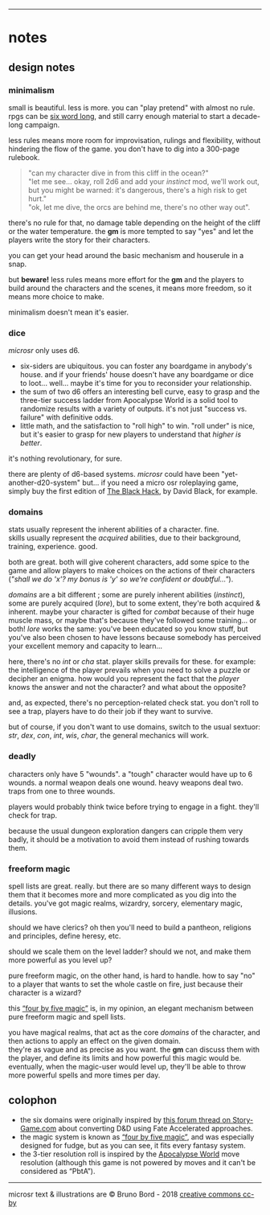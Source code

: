----

# notes

## design notes

### minimalism

small is beautiful. less is more. you can "play pretend" with almost no rule. rpgs can be [six word long](https://brunobord.github.io/micro-rpg-catalog/six-word-rpg.html), and still carry enough material to start a decade-long campaign.

less rules means more room for improvisation, rulings and flexibility, without hindering the flow of the game. you don't have to dig into a 300-page rulebook.

> "can my character dive in from this cliff in the ocean?"  
> "let me see... okay, roll 2d6 and add your *instinct* mod, we'll work out, but you might be warned: it's dangerous, there's a high risk to get hurt."  
> "ok, let me dive, the orcs are behind me, there's no other way out".

there's no rule for that, no damage table depending on the height of the cliff or the water temperature. the **gm** is more tempted to say "yes" and let the players write the story for their characters.

you can get your head around the basic mechanism and houserule in a snap.

but **beware!** less rules means more effort for the **gm** and the players to build around the characters and the scenes, it means more freedom, so it means more choice to make.

minimalism doesn't mean it's easier.

### dice

*microsr* only uses d6.

* six-siders are ubiquitous. you can foster any boardgame in anybody's house. and if your friends' house doesn't have any boardgame or dice to loot... well... maybe it's time for you to reconsider your relationship.
* the sum of two d6 offers an interesting bell curve, easy to grasp and the three-tier success ladder from Apocalypse World is a solid tool to randomize results with a variety of outputs. it's not just "success vs. failure" with definitive odds.
* little math, and the satisfaction to "roll high" to win. "roll under" is nice, but it's easier to grasp for new players to understand that *higher is better*.

it's nothing revolutionary, for sure.

there are plenty of d6-based systems. *microsr* could have been "yet-another-d20-system" but... if you need a micro osr roleplaying game, simply buy the first edition of [The Black Hack](http://www.drivethrurpg.com/product/178359/The-Black-Hack), by David Black, for example.

### domains

stats usually represent the inherent abilities of a character. fine.  
skills usually represent the *acquired* abilities, due to their background, training, experience. good.

both are great. both will give coherent characters, add some spice to the game and allow players to make choices on the actions of their characters (*"shall we do 'x'? my bonus is 'y' so we're confident or doubtful..."*).

*domains* are a bit different ; some are purely inherent abilities (*instinct*), some are purely acquired (*lore*), but to some extent, they're both acquired & inherent. maybe your character is gifted for *combat* because of their huge muscle mass, or maybe that's because they've followed some training... or both! *lore* works the same: you've been educated so you know stuff, but you've also been chosen to have lessons because somebody has perceived your excellent memory and capacity to learn...

here, there's no *int* or *cha* stat. player skills prevails for these.
for example: the intelligence of the player prevails when you need to solve a puzzle or decipher an enigma. how would you represent the fact that the *player* knows the answer and not the character? and what about the opposite?

and, as expected, there's no perception-related check stat. you don't roll to see a trap, players have to do their job if they want to survive.

but of course, if you don't want to use domains, switch to the usual sextuor: *str*, *dex*, *con*, *int*, *wis*, *char*, the general mechanics will work.


### deadly

characters only have 5 "wounds". a "tough" character would have up to 6 wounds. a normal weapon deals one wound. heavy weapons deal two. traps from one to three wounds.

players would probably think twice before trying to engage in a fight. they'll check for trap.

because the usual dungeon exploration dangers can cripple them very badly, it should be a motivation to avoid them instead of rushing towards them.

### freeform magic

spell lists are great. really. but there are so many different ways to design them that it becomes more and more complicated as you dig into the details. you've got magic realms, wizardry, sorcery, elementary magic, illusions.

should we have clerics? oh then you'll need to build a pantheon, religions and principles, define heresy, etc.

should we scale them on the level ladder? should we not, and make them more powerful as you level up?

pure freeform magic, on the other hand, is hard to handle. how to say "no" to a player that wants to set the whole castle on fire, just because their character is a wizard?

this [“four by five magic”](http://www.panix.com/~sos/rpg/4by5.html) is, in my opinion, an elegant mechanism between pure freeform magic and spell lists.

you have magical realms, that act as the core *domains* of the character, and then actions to apply an effect on the given domain.  
they're as vague and as precise as you want. the **gm** can discuss them with the player, and define its limits and how powerful this magic would be. eventually, when the magic-user would level up, they'll be able to throw more powerful spells and more times per day.

## colophon

* the six domains were originally inspired by [this forum thread on Story-Game.com](http://www.story-games.com/forums/discussion/21359/lite-rpgs-to-run-a-d-d-like-game-session) about converting D&D using Fate Accelerated approaches.
* the magic system is known as [“four by five magic”](http://www.panix.com/~sos/rpg/4by5.html), and was especially designed for fudge, but as you can see, it fits every fantasy system.
* the 3-tier resolution roll is inspired by the [Apocalypse World](http://apocalypse-world.com/) move resolution (although this game is not powered by moves and it can't be considered as “PbtA”).

----

microsr text & illustrations are &copy; Bruno Bord - 2018
[creative commons cc-by](https://creativecommons.org/licenses/by/4.0/)
